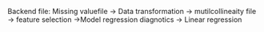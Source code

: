 Backend file:
Missing valuefile -> Data transformation -> mutilcollineaity file -> feature selection ->Model regression diagnotics -> Linear regression
